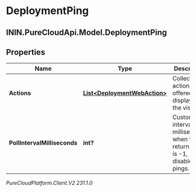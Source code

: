 # DeploymentPing

## ININ.PureCloudApi.Model.DeploymentPing

## Properties

|Name | Type | Description | Notes|
|------------ | ------------- | ------------- | -------------|
| **Actions** | [**List&lt;DeploymentWebAction&gt;**](DeploymentWebAction) | Collection of actions to be offered or displayed to the visitor. | [optional] |
| **PollIntervalMilliseconds** | **int?** | Custom poll interval in milliseconds; when the return value is -1, disable pings. | [optional] |



_PureCloudPlatform.Client.V2 231.1.0_
